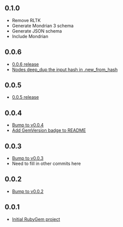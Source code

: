 ## 0.1.0
* Remove RLTK
* Generate Mondrian 3 schema
* Generate JSON schema
* Include Mondrian

## 0.0.6
* [0.0.6 release](https://github.com/moneydesktop/rubiks/pull/3)
* [Nodes deep_dup the input hash in .new_from_hash](https://github.com/moneydesktop/rubiks/commit/81b2d68eddf5551abd0f360aee4c91d237e10c3c)

## 0.0.5
* [0.0.5 release](https://github.com/moneydesktop/rubiks/pull/2)

## 0.0.4
* [Bump to v0.0.4](https://github.com/moneydesktop/rubiks/commit/38dfd1f82e947f39457670adfdc6ca67da2728c6)
* [Add GemVersion badge to README](https://github.com/moneydesktop/rubiks/commit/2d92097c4ba73d92690fab78455fc7db6ed0b3d9)

## 0.0.3
* [Bump to v0.0.3](https://github.com/moneydesktop/rubiks/commit/23ceb29936f663605527a12ca2d2a5c623abe99e)
* Need to fill in other commits here

## 0.0.2
* [Bump to v0.0.2](https://github.com/moneydesktop/rubiks/commit/14a55449be9552268c66cbf8b902af02cf7b73c6)

## 0.0.1
* [Initial RubyGem project](https://github.com/moneydesktop/rubiks/commit/fa8be4badf70e86fda7e14bf23f9230a926893d2)
